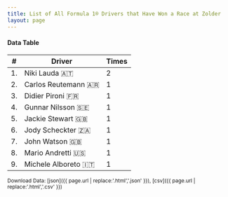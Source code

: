 ```yaml
---
title: List of All Formula 1® Drivers that Have Won a Race at Zolder
layout: page
---
```


<canvas id="chart" width="400" height="180"></canvas>
<script>
var data = {
    "datasets": [
        {
            "backgroundColor": "#f3a935",
            "borderColor": "#f68639",
            "borderWidth": 1,
            "data": [
                2.0,
                1.0,
                1.0,
                1.0,
                1.0,
                1.0,
                1.0,
                1.0,
                1.0
            ],
            "label": "Times"
        }
    ],
    "labels": [
        "Niki Lauda",
        "Carlos Reutemann",
        "Didier Pironi",
        "Gunnar Nilsson",
        "Jackie Stewart",
        "Jody Scheckter",
        "John Watson",
        "Mario Andretti",
        "Michele Alboreto"
    ]
};
var options = {
  legend: {
    display: false
  },
  scales: {
    xAxes: [{
      ticks: {
        beginAtZero: true,
        maxRotation: 180,
        display: window.innerWidth > 800
      }
    }],
    yAxes: [{
      ticks: {
        beginAtZero: true
      }
    }]
  },
  onResize: function(chart, size) {
    chart.options.scales.xAxes[0].ticks.display = size.width > 800;
  }
};
new Chart("chart", {
    data: data,
    type: 'bar',
    options: options
});
</script>



#### Data Table

| # | Driver | Times |
|--|--|--|
| 1. | Niki Lauda 🇦🇹 | 2 |
| 2. | Carlos Reutemann 🇦🇷 | 1 |
| 3. | Didier Pironi 🇫🇷 | 1 |
| 4. | Gunnar Nilsson 🇸🇪 | 1 |
| 5. | Jackie Stewart 🇬🇧 | 1 |
| 6. | Jody Scheckter 🇿🇦 | 1 |
| 7. | John Watson 🇬🇧 | 1 |
| 8. | Mario Andretti 🇺🇸 | 1 |
| 9. | Michele Alboreto 🇮🇹 | 1 |

<small>Download Data: [json]({{ page.url | replace:'.html','.json' }}), [csv]({{ page.url | replace:'.html','.csv' }})</small>
